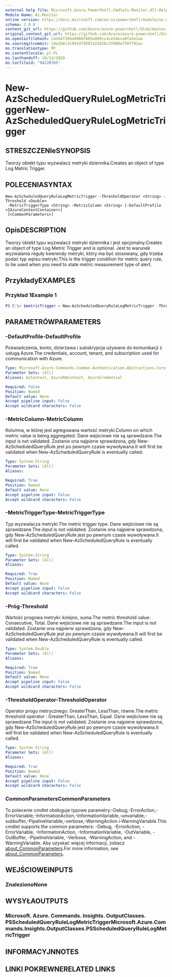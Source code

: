 ```yaml
---
external help file: Microsoft.Azure.PowerShell.Cmdlets.Monitor.dll-Help.xml
Module Name: Az.Monitor
online version: https://docs.microsoft.com/en-us/powershell/module/az.monitor/new-azscheduledqueryrulelogmetrictrigger
schema: 2.0.0
content_git_url: https://github.com/Azure/azure-powershell/blob/master/src/Monitor/Monitor/help/New-AzScheduledQueryRuleLogMetricTrigger.md
original_content_git_url: https://github.com/Azure/azure-powershell/blob/master/src/Monitor/Monitor/help/New-AzScheduledQueryRuleLogMetricTrigger.md
ms.openlocfilehash: c4d44f266a9966f605e009cc4ce5dece0fa5e2ae
ms.sourcegitcommit: 1de2b6c3c99197958fa2101bc37680e7507f91ac
ms.translationtype: MT
ms.contentlocale: pl-PL
ms.lasthandoff: 10/13/2020
ms.locfileid: "94220765"
---
```

# <span data-ttu-id="56e10-101">New-AzScheduledQueryRuleLogMetricTrigger</span><span class="sxs-lookup"><span data-stu-id="56e10-101">New-AzScheduledQueryRuleLogMetricTrigger</span></span>

## <span data-ttu-id="56e10-102">STRESZCZENIe</span><span class="sxs-lookup"><span data-stu-id="56e10-102">SYNOPSIS</span></span>
<span data-ttu-id="56e10-103">Tworzy obiekt typu wyzwalacz metryki dziennika.</span><span class="sxs-lookup"><span data-stu-id="56e10-103">Creates an object of type Log Metric Trigger.</span></span>

## <span data-ttu-id="56e10-104">POLECENIA</span><span class="sxs-lookup"><span data-stu-id="56e10-104">SYNTAX</span></span>

```
New-AzScheduledQueryRuleLogMetricTrigger -ThresholdOperator <String> -Threshold <Double>
 -MetricTriggerType <String> -MetricColumn <String> [-DefaultProfile <IAzureContextContainer>]
 [<CommonParameters>]
```

## <span data-ttu-id="56e10-105">Opis</span><span class="sxs-lookup"><span data-stu-id="56e10-105">DESCRIPTION</span></span>
<span data-ttu-id="56e10-106">Tworzy obiekt typu wyzwalacz metryki dziennika i jest opcjonalny.</span><span class="sxs-lookup"><span data-stu-id="56e10-106">Creates an object of type Log Metric Trigger and is optional.</span></span>
<span data-ttu-id="56e10-107">Jest to warunek wyzwalania reguły kwerendy metryki, który ma być stosowany, gdy trzeba podać typ wpisu metryki.</span><span class="sxs-lookup"><span data-stu-id="56e10-107">This is the trigger condition for metric query rule, to be used when you need to state metric measurement type of alert.</span></span>

## <span data-ttu-id="56e10-108">Przykłady</span><span class="sxs-lookup"><span data-stu-id="56e10-108">EXAMPLES</span></span>

### <span data-ttu-id="56e10-109">Przykład 1</span><span class="sxs-lookup"><span data-stu-id="56e10-109">Example 1</span></span>
```powershell
PS C:\> $metricTrigger = New-AzScheduledQueryRuleLogMetricTrigger -ThresholdOperator "GreaterThan" -Threshold 5 -MetricTriggerType "Consecutive" -MetricColumn "Computer"
```

## <span data-ttu-id="56e10-110">PARAMETRÓW</span><span class="sxs-lookup"><span data-stu-id="56e10-110">PARAMETERS</span></span>

### <span data-ttu-id="56e10-111">-DefaultProfile</span><span class="sxs-lookup"><span data-stu-id="56e10-111">-DefaultProfile</span></span>
<span data-ttu-id="56e10-112">Poświadczenia, konto, dzierżawa i subskrypcja używane do komunikacji z usługą Azure.</span><span class="sxs-lookup"><span data-stu-id="56e10-112">The credentials, account, tenant, and subscription used for communication with Azure.</span></span>

```yaml
Type: Microsoft.Azure.Commands.Common.Authentication.Abstractions.Core.IAzureContextContainer
Parameter Sets: (All)
Aliases: AzContext, AzureRmContext, AzureCredential

Required: False
Position: Named
Default value: None
Accept pipeline input: False
Accept wildcard characters: False
```

### <span data-ttu-id="56e10-113">-MetricColumn</span><span class="sxs-lookup"><span data-stu-id="56e10-113">-MetricColumn</span></span>
<span data-ttu-id="56e10-114">Kolumna, w której jest agregowana wartość metryki.</span><span class="sxs-lookup"><span data-stu-id="56e10-114">Column on which metric value is being aggregated.</span></span>
<span data-ttu-id="56e10-115">Dane wejściowe nie są sprawdzane.</span><span class="sxs-lookup"><span data-stu-id="56e10-115">The input is not validated.</span></span> <span data-ttu-id="56e10-116">Zostanie ona najpierw sprawdzona, gdy New-AzScheduledQueryRule jest po pewnym czasie wywoływana.</span><span class="sxs-lookup"><span data-stu-id="56e10-116">It will first be validated when New-AzScheduledQueryRule is eventually called.</span></span>

```yaml
Type: System.String
Parameter Sets: (All)
Aliases:

Required: True
Position: Named
Default value: None
Accept pipeline input: False
Accept wildcard characters: False
```

### <span data-ttu-id="56e10-117">-MetricTriggerType</span><span class="sxs-lookup"><span data-stu-id="56e10-117">-MetricTriggerType</span></span>
<span data-ttu-id="56e10-118">Typ wyzwalacza metryki.</span><span class="sxs-lookup"><span data-stu-id="56e10-118">The metric trigger type.</span></span>
<span data-ttu-id="56e10-119">Dane wejściowe nie są sprawdzane.</span><span class="sxs-lookup"><span data-stu-id="56e10-119">The input is not validated.</span></span> <span data-ttu-id="56e10-120">Zostanie ona najpierw sprawdzona, gdy New-AzScheduledQueryRule jest po pewnym czasie wywoływana.</span><span class="sxs-lookup"><span data-stu-id="56e10-120">It will first be validated when New-AzScheduledQueryRule is eventually called.</span></span>

```yaml
Type: System.String
Parameter Sets: (All)
Aliases:

Required: True
Position: Named
Default value: None
Accept pipeline input: False
Accept wildcard characters: False
```

### <span data-ttu-id="56e10-121">-Próg</span><span class="sxs-lookup"><span data-stu-id="56e10-121">-Threshold</span></span>
<span data-ttu-id="56e10-122">Wartość progowa metryki: kolejno, suma.</span><span class="sxs-lookup"><span data-stu-id="56e10-122">The metric threshold value: Consecutive, Total.</span></span>
<span data-ttu-id="56e10-123">Dane wejściowe nie są sprawdzane.</span><span class="sxs-lookup"><span data-stu-id="56e10-123">The input is not validated.</span></span> <span data-ttu-id="56e10-124">Zostanie ona najpierw sprawdzona, gdy New-AzScheduledQueryRule jest po pewnym czasie wywoływana.</span><span class="sxs-lookup"><span data-stu-id="56e10-124">It will first be validated when New-AzScheduledQueryRule is eventually called.</span></span>

```yaml
Type: System.Double
Parameter Sets: (All)
Aliases:

Required: True
Position: Named
Default value: None
Accept pipeline input: False
Accept wildcard characters: False
```

### <span data-ttu-id="56e10-125">-ThresholdOperator</span><span class="sxs-lookup"><span data-stu-id="56e10-125">-ThresholdOperator</span></span>
<span data-ttu-id="56e10-126">Operator progu metrycznego: GreaterThan, LessThan, równe.</span><span class="sxs-lookup"><span data-stu-id="56e10-126">The metric threshold operator : GreaterThan, LessThan, Equal.</span></span>
<span data-ttu-id="56e10-127">Dane wejściowe nie są sprawdzane.</span><span class="sxs-lookup"><span data-stu-id="56e10-127">The input is not validated.</span></span> <span data-ttu-id="56e10-128">Zostanie ona najpierw sprawdzona, gdy New-AzScheduledQueryRule jest po pewnym czasie wywoływana.</span><span class="sxs-lookup"><span data-stu-id="56e10-128">It will first be validated when New-AzScheduledQueryRule is eventually called.</span></span>

```yaml
Type: System.String
Parameter Sets: (All)
Aliases:

Required: True
Position: Named
Default value: None
Accept pipeline input: False
Accept wildcard characters: False
```

### <span data-ttu-id="56e10-129">CommonParameters</span><span class="sxs-lookup"><span data-stu-id="56e10-129">CommonParameters</span></span>
<span data-ttu-id="56e10-130">To polecenie cmdlet obsługuje typowe parametry:-Debug,-ErrorAction,-ErrorVariable,-InformationAction,-InformationVariable,-unvariable,-subbuffer,-PipelineVariable,-verbose,-WarningAction i-WarningVariable.</span><span class="sxs-lookup"><span data-stu-id="56e10-130">This cmdlet supports the common parameters: -Debug, -ErrorAction, -ErrorVariable, -InformationAction, -InformationVariable, -OutVariable, -OutBuffer, -PipelineVariable, -Verbose, -WarningAction, and -WarningVariable.</span></span> <span data-ttu-id="56e10-131">Aby uzyskać więcej informacji, zobacz [about_CommonParameters](http://go.microsoft.com/fwlink/?LinkID=113216).</span><span class="sxs-lookup"><span data-stu-id="56e10-131">For more information, see [about_CommonParameters](http://go.microsoft.com/fwlink/?LinkID=113216).</span></span>

## <span data-ttu-id="56e10-132">WEJŚCIOWE</span><span class="sxs-lookup"><span data-stu-id="56e10-132">INPUTS</span></span>

### <span data-ttu-id="56e10-133">Znaleziono</span><span class="sxs-lookup"><span data-stu-id="56e10-133">None</span></span>

## <span data-ttu-id="56e10-134">WYSYŁA</span><span class="sxs-lookup"><span data-stu-id="56e10-134">OUTPUTS</span></span>

### <span data-ttu-id="56e10-135">Microsoft. Azure. Commands. Insights. OutputClasses. PSScheduledQueryRuleLogMetricTrigger</span><span class="sxs-lookup"><span data-stu-id="56e10-135">Microsoft.Azure.Commands.Insights.OutputClasses.PSScheduledQueryRuleLogMetricTrigger</span></span>

## <span data-ttu-id="56e10-136">INFORMACYJN</span><span class="sxs-lookup"><span data-stu-id="56e10-136">NOTES</span></span>

## <span data-ttu-id="56e10-137">LINKI POKREWNE</span><span class="sxs-lookup"><span data-stu-id="56e10-137">RELATED LINKS</span></span>
